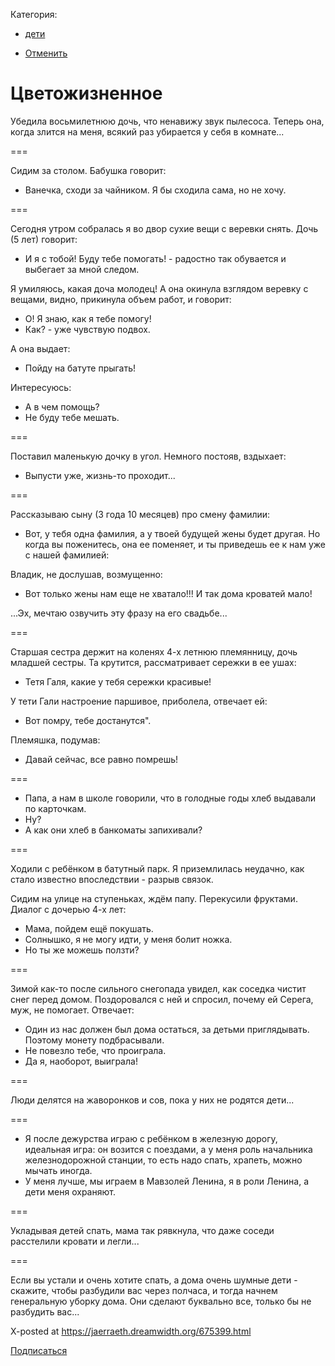  Категория:

- [дети](https://www.livejournal.com/category/deti?utm_source=post)

- [Отменить](https://jaerraeth.livejournal.com/680761.html)

#  Цветожизненное

Убедила восьмилетнюю дочь, что ненавижу звук пылесоса.
Теперь она, когда злится на меня, всякий раз убирается у себя в комнате...

===

Сидим за столом. Бабушка говорит:

- Ванечка, сходи за чайником. Я бы сходила сама, но не хочу.

===

Сегодня утром собралась я во двор сухие вещи с веревки снять. Дочь (5 лет) говорит:

- И я с тобой! Буду тебе помогать! - радостно так обувается и выбегает за мной следом.

Я умиляюсь, какая доча молодец! А она окинула взглядом веревку с вещами, видно, прикинула объем работ, и говорит:

- О! Я знаю, как я тебе помогу!
- Как? - уже чувствую подвох.

А она выдает:

- Пойду на батуте прыгать!

Интересуюсь:

- А в чем помощь?
- Не буду тебе мешать.

===

Поставил маленькую дочку в угол. Немного постояв, вздыхает:

- Выпусти уже, жизнь-то проходит...

===

Рассказываю сыну (3 года 10 месяцев) про смену фамилии:

- Вот, у тебя одна фамилия, а у твоей будущей жены будет другая. Но когда вы поженитесь, она ее поменяет, и ты приведешь ее к нам уже с нашей фамилией:

Владик, не дослушав, возмущенно:

- Вот только жены нам еще не хватало!!! И так дома кроватей мало!

...Эх, мечтаю озвучить эту фразу на его свадьбе...

===

Старшая сестра держит на коленях 4-х летнюю племянницу, дочь младшей сестры. Та крутится, рассматривает сережки в ее ушах:

- Тетя Галя, какие у тебя сережки красивые!

У тети Гали настроение паршивое, приболела, отвечает ей:

- Вот помру, тебе достанутся".

Племяшка, подумав:

- Давай сейчас, все равно помрешь!

===

- Папа, а нам в школе говорили, что в голодные годы хлеб выдавали по карточкам.
- Ну?
- А как они хлеб в банкоматы запихивали?

===

Ходили с ребёнком в батутный парк. Я приземлилась неудачно, как стало известно впоследствии - разрыв связок.

Сидим на улице на ступеньках, ждём папу. Перекусили фруктами.
Диалог с дочерью 4-х лет:

- Мама, пойдем ещё покушать.
- Солнышко, я не могу идти, у меня болит ножка.
- Но ты же можешь ползти?

===

Зимой как-то после сильного снегопада увидел, как соседка чистит снег перед домом. Поздоровался с ней и спросил, почему ей Серега, муж, не помогает. Отвечает:

- Один из нас должен был дома остаться, за детьми приглядывать. Поэтому монету подбрасывали.
- Не повезло тебе, что проиграла.
- Да я, наоборот, выиграла!

===

Люди делятся на жаворонков и сов, пока у них не родятся дети...

===

- Я после дежурства играю с ребёнком в железную дорогу, идеальная игра: он возится с поездами, а у меня роль начальника железнодорожной станции, то есть надо спать, храпеть, можно мычать иногда.
- У меня лучше, мы играем в Мавзолей Ленина, я в роли Ленина, а дети меня охраняют.

===

Укладывая детей спать, мама так рявкнула, что даже соседи расстелили кровати и легли...

===

Если вы устали и очень хотите спать, а дома очень шумные дети - скажите, чтобы разбудили вас через полчаса, и тогда начнем генеральную уборку дома. Они сделают буквально все, только бы не разбудить вас...

X-posted at https://jaerraeth.dreamwidth.org/675399.html

 [Подписаться](https://www.livejournal.com/subscribers/add?instant_relation=1&user=jaerraeth&instant_relation_source=after_post)